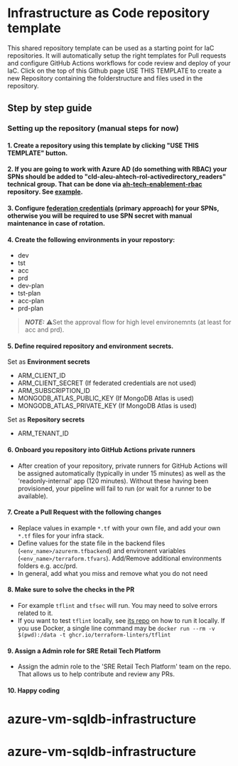 # Infrastructure as Code repository template

This shared repository template can be used as a starting point for IaC repositories. It will automatically setup the right templates for Pull requests and configure GitHub Actions workflows for code review and deploy of your IaC. Click on the top of this Github page USE THIS TEMPLATE to create a new Repository containing the folderstructure and files used in the repository.

## Step by step guide

### Setting up the repository (manual steps for now)

#### 1. Create a repository using this template by clicking "USE THIS TEMPLATE" button.

#### 2. If you are going to work with Azure AD (do something with RBAC) your SPNs should be added to "cld-aleu-ahtech-rol-activedirectory_readers" technical group. That can be done via [ah-tech-enablement-rbac](https://github.com/RoyalAholdDelhaize/ah-tech-enablement-rbac) repository. See [example](https://github.com/RoyalAholdDelhaize/ah-tech-enablement-rbac/blob/55d18b6aecaf7b0e7652033d205c1b79f8cb4212/Deployments/platformteam_retailtech/deploy_rbac_supplychain.json#L1087-L1101).

#### 3. Configure [federation credentials](https://github.com/RoyalAholdDelhaize/storm-terraform/blob/beast-docs/docs/openid-connect.md) (primary approach) for your SPNs, otherwise you will be required to use SPN secret with manual maintenance in case of rotation.

#### 4. Create the following environments in your repostory:

- dev
- tst
- acc
- prd
- dev-plan
- tst-plan
- acc-plan
- prd-plan

> **_NOTE:_**  ⚠️Set the approval flow for high level environemnts (at least for acc and prd).

#### 5. Define required repository and environment secrets.

Set as **Environment secrets**

- ARM_CLIENT_ID
- ARM_CLIENT_SECRET (If federated credentials are not used)
- ARM_SUBSCRIPTION_ID
- MONGODB_ATLAS_PUBLIC_KEY (If MongoDB Atlas is used)
- MONGODB_ATLAS_PRIVATE_KEY (If MongoDB Atlas is used)

Set as **Repository secrets**

- ARM_TENANT_ID

#### 6. Onboard you repository into GitHub Actions private runners

- After creation of your repository, private runners for GitHub Actions will be assigned automatically (typically in under 15 minutes) as well as the 'readonly-internal' app (120 minutes). Without these having been provisioned, your pipeline will fail to run (or wait for a runner to be available).

#### 7. Create a Pull Request with the following changes

- Replace values in example `*.tf` with your own file, and add your own `*.tf` files for your infra stack.
- Define values for the state file in the backend files (`<env_name>/azurerm.tfbackend`) and environent variables (`<env_name>/terraform.tfvars`). Add/Remove additional environments folders e.g. acc/prd.
- In general, add what you miss and remove what you do not need

#### 8. Make sure to solve the checks in the PR

- For example `tflint` and `tfsec` will run. You may need to solve errors related to it.
- If you want to test `tflint` locally, see [its repo](https://github.com/terraform-linters/tflint) on how to run it locally. If you use Docker, a single line command may be `docker run --rm -v $(pwd):/data -t ghcr.io/terraform-linters/tflint`

#### 9. Assign a Admin role for SRE Retail Tech Platform

- Assign the admin role to the 'SRE Retail Tech Platform' team on the repo. That allows us to help contribute and review any PRs.

#### 10. Happy coding
# azure-vm-sqldb-infrastructure
# azure-vm-sqldb-infrastructure
